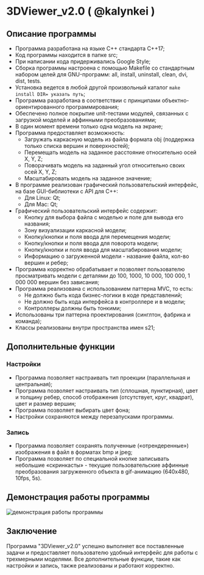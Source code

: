 # 3DViewer_v2.0 ( @kalynkei )

## Описание программы

- Программа разработана на языке C++ стандарта C++17;
- Код программы находится в папке src;
- При написании кода придерживались Google Style;
- Сборка программы настроена с помощью Makefile со стандартным набором целей для GNU-программ: all, install, uninstall, clean, dvi, dist, tests. 
- Установка ведется в любой другой произвольный каталог `make install DIR= указать путь`;
- Программа разработана в соответствии с принципами объектно-ориентированного программирования;
- Обеспечено полное покрытие unit-тестами модулей, связанных с загрузкой моделей и аффинными преобразованиями;
- В один момент времени только одна модель на экране;
- Программа предоставляет возможность:
  - Загружать каркасную модель из файла формата obj (поддержка только списка вершин и поверхностей);
  - Перемещать модель на заданное расстояние относительно осей X, Y, Z;
  - Поворачивать модель на заданный угол относительно своих осей X, Y, Z;
  - Масштабировать модель на заданное значение;
- В программе реализован графический пользовательский интерфейс, на базе GUI-библиотеки с API для C++:
  - Для Linux: Qt;
  - Для Mac: Qt;
- Графический пользовательский интерфейс содержит:
  - Кнопку для выбора файла с моделью и поле для вывода его названия;
  - Зону визуализации каркасной модели;
  - Кнопку/кнопки и поля ввода для перемещения модели;
  - Кнопку/кнопки и поля ввода для поворота модели;
  - Кнопку/кнопки и поля ввода для масштабирования модели;
  - Информацию о загруженной модели - название файла, кол-во вершин и ребер;
- Программа корректно обрабатывает и позволяет пользователю просматривать модели с деталями до 100, 1000, 10 000, 100 000, 1 000 000 вершин без зависания;
- Программа реализована с использованием паттерна MVC, то есть:
  - Не должно быть кода бизнес-логики в коде представлений;
  - Не должно быть кода интерфейса в контроллере и в модели;
  - Контроллеры должны быть тонкими;
- Использованы три паттерна проектирования (синглтон, фабрика и команда);
- Классы реализованы внутри пространства имен s21;

## Дополнительные функции

### Настройки

- Программа позволяет настраивать тип проекции (параллельная и центральная);
- Программа позволяет настраивать тип (сплошная, пунктирная), цвет и толщину ребер, способ отображения (отсутствует, круг, квадрат), цвет и размер вершин;
- Программа позволяет выбирать цвет фона;
- Настройки сохраняются между перезапусками программы.

### Запись

- Программа позволяет сохранять полученные («отрендеренные») изображения в файл в форматах bmp и jpeg;
- Программа позволяет по специальной кнопке записывать небольшие «скринкасты» - текущие пользовательские аффинные преобразования загруженного объекта в gif-анимацию (640x480, 10fps, 5s).

## Демонстрация работы программы

![демонстрация работы программы](./dvi.webp)

## Заключение

Программа "3DViewer_v2.0" успешно выполняет все поставленные задачи и предоставляет пользователю удобный интерфейс для работы с трехмерными моделями. Все дополнительные функции, такие как настройки и запись, также реализованы и работают корректно.